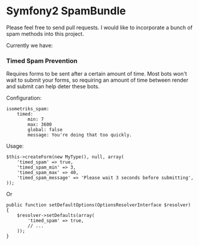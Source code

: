 # Symfony2 SpamBundle

Please feel free to send pull requests. I would like to incorporate a bunch of 
spam methods into this project. 

Currently we have:

### Timed Spam Prevention

Requires forms to be sent after a certain amount of time. Most bots won't wait 
to submit your forms, so requiring an amount of time between render and submit 
can help deter these bots. 

Configuration:

    isometriks_spam:
        timed:
            min: 7
            max: 3600
            global: false
            message: You're doing that too quickly.

Usage:

    $this->createForm(new MyType(), null, array(
        'timed_spam' => true, 
        'timed_spam_min' => 3, 
        'timed_spam_max' => 40, 
        'timed_spam_message' => 'Please wait 3 seconds before submitting',
    )); 
    
Or

    public function setDefaultOptions(OptionsResolverInterface $resolver)
    {
        $resolver->setDefaults(array(
            'timed_spam' => true,
            // ...
        ));
    }
